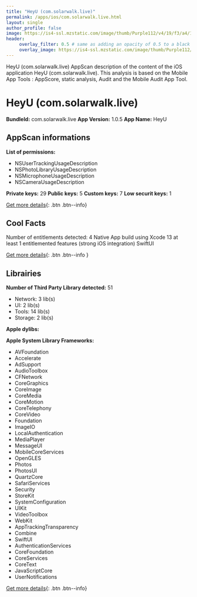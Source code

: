 ```yaml
---
title: "HeyU (com.solarwalk.live)"
permalink: /apps/ios/com.solarwalk.live.html
layout: single
author_profile: false
image: https://is4-ssl.mzstatic.com/image/thumb/Purple112/v4/19/f3/a4/19f3a4c5-f8c3-12d1-6569-a72844f33b54/AppIcon-1x_U007emarketing-0-7-0-85-220.png/512x512bb.jpg
header: 
     overlay_filter: 0.5 # same as adding an opacity of 0.5 to a black background
     overlay_image: https://is4-ssl.mzstatic.com/image/thumb/Purple112/v4/19/f3/a4/19f3a4c5-f8c3-12d1-6569-a72844f33b54/AppIcon-1x_U007emarketing-0-7-0-85-220.png/512x512bb.jpg
---
```

HeyU (com.solarwalk.live) AppScan description of the content of the iOS application HeyU (com.solarwalk.live). This analysis is based on the Mobile App Tools : AppScore, static analysis, Audit and the Mobile Audit App Tool.

# HeyU (com.solarwalk.live)

**BundleId:** com.solarwalk.live
**App Version:** 1.0.5
**App Name:** HeyU


## AppScan informations 

**List of permissions:** 
- NSUserTrackingUsageDescription
- NSPhotoLibraryUsageDescription
- NSMicrophoneUsageDescription
- NSCameraUsageDescription
  
  
**Private keys:** 29
**Public keys:** 5
**Custom keys:** 7
**Low securit keys:** 1
  
[Get more details](/pricing.html){: .btn .btn--info}

## Cool Facts

Number of entitlements detected: 4
Native App
build using Xcode 13
at least 1 entitlemented features (strong iOS integration)
SwiftUI
  
[Get more details](/pricing.html){: .btn .btn--info }

## Librairies 
**Number of Third Party Library detected:** 51
- Network: 3 lib(s)
- UI: 2 lib(s)
- Tools: 14 lib(s)
- Storage: 2 lib(s)


**Apple dylibs:**


**Apple System Library Frameworks:**
- AVFoundation
- Accelerate
- AdSupport
- AudioToolbox
- CFNetwork
- CoreGraphics
- CoreImage
- CoreMedia
- CoreMotion
- CoreTelephony
- CoreVideo
- Foundation
- ImageIO
- LocalAuthentication
- MediaPlayer
- MessageUI
- MobileCoreServices
- OpenGLES
- Photos
- PhotosUI
- QuartzCore
- SafariServices
- Security
- StoreKit
- SystemConfiguration
- UIKit
- VideoToolbox
- WebKit
- AppTrackingTransparency
- Combine
- SwiftUI
- AuthenticationServices
- CoreFoundation
- CoreServices
- CoreText
- JavaScriptCore
- UserNotifications


  
[Get more details](/pricing.html){: .btn .btn--info}

